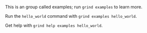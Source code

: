 This is an group called examples; run `grind examples` to learn more.

Run the `hello_world` command with `grind examples hello_world`.

Get help with `grind help examples hello_world`.
